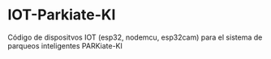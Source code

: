 # IOT-Parkiate-KI
Código de dispositvos IOT (esp32, nodemcu, esp32cam)  para el sistema de parqueos inteligentes PARKiate-KI
